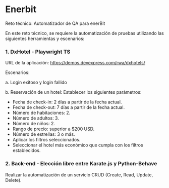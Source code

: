 # Enerbit

Reto técnico: Automatizador de QA para enerBit

En este reto técnico, se requiere la automatización de pruebas utilizando las siguientes
herramientas y escenarios:

### 1. DxHotel - Playwright TS

URL de la aplicación: https://demos.devexpress.com/rwa/dxhotels/

Escenarios:

a. Login exitoso y login fallido

b. Reservación de un hotel: Establecer los siguientes parámetros:
- Fecha de check-in: 2 días a partir de la fecha actual.
- Fecha de check-out: 7 días a partir de la fecha actual.
- Número de habitaciones: 2.
- Número de adultos: 3.
- Número de niños: 2.
- Rango de precio: superior a $200 USD.
- Número de estrellas: 3 o más.
- Aplicar los filtros seleccionados.
- Seleccionar el hotel más económico que cumpla con los filtros establecidos.

### 2. Back-end - Elección libre entre Karate.js y Python-Behave

Realizar la automatización de un servicio CRUD (Create, Read, Update, Delete).